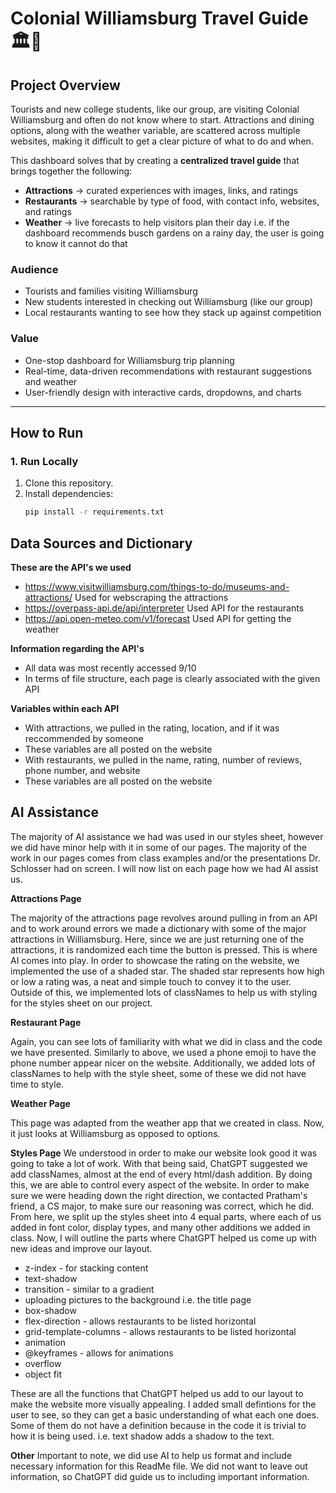 # Colonial Williamsburg Travel Guide 🏛️🌳

## Project Overview
Tourists and new college students, like our group, are visiting Colonial Williamsburg and often do not know where to start. Attractions and dining options, along with the weather variable, are scattered across multiple websites, making it difficult to get a clear picture of what to do and when.  

This dashboard solves that by creating a **centralized travel guide** that brings together the following:
- **Attractions** → curated experiences with images, links, and ratings  
- **Restaurants** → searchable by type of food, with contact info, websites, and ratings  
- **Weather** → live forecasts to help visitors plan their day i.e. if the dashboard recommends busch gardens on a rainy day, the user is going to know it cannot do that 

###  Audience
- Tourists and families visiting  Williamsburg
- New students interested in checking out Williamsburg (like our group)
- Local restaurants wanting to see how they stack up against competition

### Value
- One-stop dashboard for Williamsburg trip planning  
- Real-time, data-driven recommendations with restaurant suggestions and weather 
- User-friendly design with interactive cards, dropdowns, and charts  
---

##  How to Run

### 1. Run Locally
1. Clone this repository.  
2. Install dependencies:  
   ```bash
   pip install -r requirements.txt

## Data Sources and Dictionary
**These are the API's we used**
- https://www.visitwilliamsburg.com/things-to-do/museums-and-attractions/
Used for webscraping the attractions
- https://overpass-api.de/api/interpreter
Used API for the restaurants 
- https://api.open-meteo.com/v1/forecast
Used API for getting the weather

**Information regarding the API's**
- All data was most recently accessed 9/10
- In terms of file structure, each page is clearly associated with the given API

**Variables within each API** 
- With attractions, we pulled in the rating, location, and if it was reccommended by someone
- These variables are all posted on the website
- With restaurants, we pulled in the name, rating, number of reviews, phone number, and website
- These variables are all posted on the website

## AI Assistance 
   The majority of AI assistance we had was used in our styles sheet, however we did have minor help with it in some of our pages. The majority of the work in our pages comes from class examples and/or the presentations Dr. Schlosser had on screen. I will now list on each page how we had AI assist us.

**Attractions Page**

The majority of the attractions page revolves around pulling in from an API and to work around errors we made a dictionary with some of the major attractions in Williamsburg. Here, since we are just returning one of the attractions, it is randomized each time the button is pressed. This is where AI comes into play. In order to showcase the rating on the website, we implemented the use of a shaded star. The shaded star represents how high or low a rating was, a neat and simple touch to convey it to the user. Outside of this, we implemented lots of classNames to help us with styling for the styles sheet on our project. 

**Restaurant Page**

Again, you can see lots of familiarity with what we did in class and the code we have presented. Similarly to above, we used a phone emoji to have the phone number appear nicer on the website. Additionally, we added lots of classNames to help with the style sheet, some of these we did not have time to style. 

**Weather Page**

This page was adapted from the weather app that we created in class. Now, it just looks at Williamsburg as opposed to options. 

**Styles Page**
We understood in order to make our website look good it was going to take a lot of work. With that being said, ChatGPT suggested we add classNames, almost at the end of every html/dash addition. By doing this, we are able to control every aspect of the website. In order to make sure we were heading down the right direction, we contacted Pratham's friend, a CS major, to make sure our reasoning was correct, which he did. From here, we split up the styles sheet into 4 equal parts, where each of us added in font color, display types, and many other additions we added in class. Now, I will outline the parts where ChatGPT helped us come up with new ideas and improve our layout. 

- z-index - for stacking content
- text-shadow
- transition - similar to a gradient
- uploading pictures to the background i.e. the title page
- box-shadow
- flex-direction - allows restaurants to be listed horizontal
- grid-template-columns - allows restaurants to be listed horizontal
- animation
- @keyframes - allows for animations
- overflow
- object fit

These are all the functions that ChatGPT helped us add to our layout to make the website more visually appealing. I added small defintions for the user to see, so they can get a basic understanding of what each one does. Some of them do not have a definition because in the code it is trivial to how it is being used. i.e. text shadow adds a shadow to the text. 

**Other** 
Important to note, we did use AI to help us format and include necessary information for this ReadMe file. We did not want to leave out information, so ChatGPT did guide us to including important information. 
